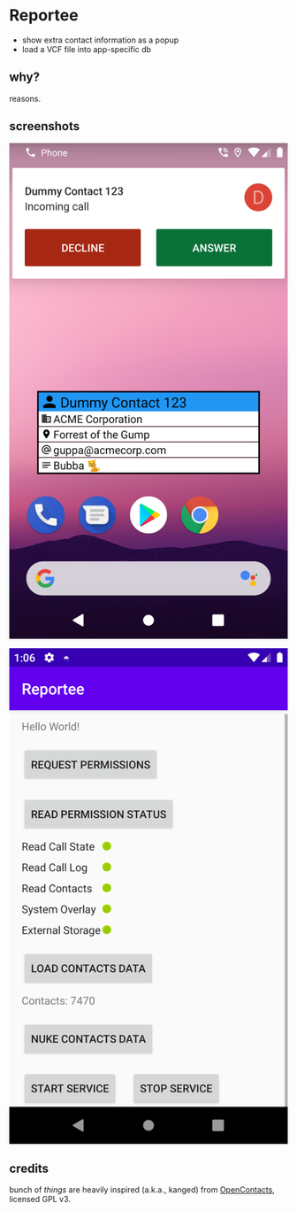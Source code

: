 Reportee
========

 - show extra contact information as a popup
 - load a VCF file into app-specific db

why?
----

reasons.

screenshots
-----------

![dialog](screenshots/Screenshot_1583696189.png)

![home](screenshots/Screenshot_1583696200.png)

credits
-------

bunch of _things_ are heavily inspired (a.k.a., kanged) from [OpenContacts](https://gitlab.com/sultanahamer/OpenContacts),
licensed GPL v3.
